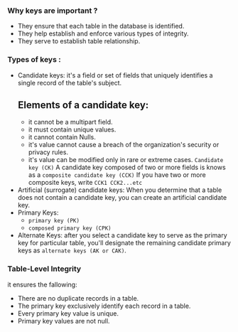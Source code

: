 ### Why keys are important ?
- They ensure that each table in the database is identified.
- They help establish and enforce various types of integrity.
- They serve to establish table relationship.

### Types of keys :
- Candidate keys: it's a field or set of fields that uniquely identifies a single record of the table's subject.
	## Elements of a candidate key:
	- it cannot be a multipart field.
	- it must contain unique values.
	- it cannot contain Nulls.
	- it's value cannot cause a breach of the organization's security or privacy rules.
	- it's value can be modified only in rare or extreme cases.
	`Candidate key (CK)`
	A candidate key composed of two or more fields is knows as a `composite candidate key (CCK)`
	If you have two or more composite keys, write `CCK1 CCK2...etc`
- Artificial (surrogate) candidate keys: When you determine that a table does not contain a candidate key, you can create an artificial candidate key.
- Primary Keys:
	- `primary key (PK)`
	- `composed primary key (CPK)`
 - Alternate Keys: after you select a candidate key to serve as the primary key for particular table, you'll designate the remaining candidate primary keys as `alternate keys (AK or CAK)`.
### Table-Level Integrity
it ensures the fallowing:
- There are no duplicate records in a table.
- The primary key exclusively identify each record in a table.
- Every primary key value is unique.
- Primary key values are not null.